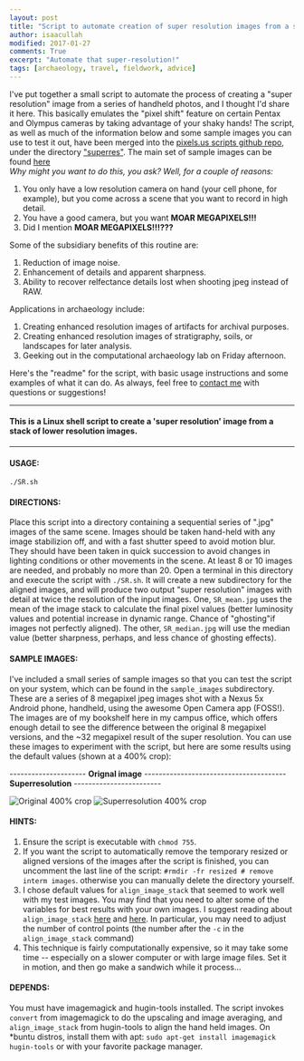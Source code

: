 ```yaml
---
layout: post
title: "Script to automate creation of super resolution images from a series of handheld shots"
author: isaacullah
modified: 2017-01-27
comments: True
excerpt: "Automate that super-resolution!"
tags: [archaeology, travel, fieldwork, advice]
---
```


I've put together a small script to automate the process of creating a "super resolution" image from a series of handheld photos, and I thought I'd share it here. This basically emulates the "pixel shift" feature on certain Pentax and Olympus cameras by taking advantage of your shaky hands! The script, as well as much of the information below and some sample images you can use to test it out, have been merged into the [pixels.us scripts github repo](https://github.com/pixlsus/Scripts), under the directory ["superres"](https://github.com/pixlsus/Scripts/tree/master/superres). The main set of sample images can be found [here](https://github.com/pixlsus/Scripts/tree/master/superres/sample_images)
<br>
_Why might you want to do this, you ask? Well, for a couple of reasons:_

1. You only have a low resolution camera on hand (your cell phone, for example), but you come across a scene that you want to record in high detail.
2. You have a good camera, but you want **MOAR MEGAPIXELS!!!**
3. Did I mention **MOAR MEGAPIXELS!!!???**

Some of the subsidiary benefits of this routine are: 

1. Reduction of image noise. 
2. Enhancement of details and apparent sharpness.
3. Ability to recover relfectance details lost when shooting jpeg instead of RAW.

Applications in archaeology include: 

1. Creating enhanced resolution images of artifacts for archival purposes.
2. Creating enhanced resolution images of stratigraphy, soils, or landscapes for later analysis. 
3. Geeking out in the computational archaeology lab on Friday afternoon.


Here's the "readme" for the script, with basic usage instructions and some examples of what it can do. As always, feel free to <a href="mailto:isaaciullah@gmail.com">contact me</a> with questions or suggestions!

***

#### This is a Linux shell script to create a 'super resolution' image from a stack of lower resolution images.

***


#### USAGE:
`./SR.sh`

#### DIRECTIONS:
Place this script into a directory containing a sequential series of ".jpg" images of the same scene. Images should be taken hand-held with any image stabilizion off, and with a fast shutter speed to avoid motion blur. They should have been taken in quick succession to avoid changes in lighting conditions or other movements in the scene. At least 8 or 10 images are needed, and probably no more than 20.
Open a terminal in this directory and execute the script with `./SR.sh`. It will create a new subdirectory for the aligned images, and will produce two output "super resolution" images with detail at twice the resolution of the input images. One, `SR_mean.jpg` uses the mean of the image stack to calculate the final pixel values (better luminosity values and potential increase in dynamic range. Chance of "ghosting"if images not perfectly aligned). The other, `SR_median.jpg` will use the median value (better sharpness, perhaps, and less chance of ghosting effects).

#### SAMPLE IMAGES:
I've included a small series of sample images so that you can test the script on your system, which can be found in the `sample_images` subdirectory. These are a series of 8 megapixel jpeg images shot with a Nexus 5x Android phone, handheld, using the awesome Open Camera app (FOSS!). The images are of my bookshelf here in my campus office, which offers enough detail to see the difference between the original 8 megapixel versions, and the ~32 megapixel result of the super resolution. You can use these images to experiment with the script, but  here are some results using the default values (shown at a 400% crop):


--------------------- **Orignal image** --------------------------------------- **Superresolution** ------------------------

 ![Original 400% crop](http://i.imgur.com/JMHa3bX.jpg  "Original 400% crop")  ![Superresolution 400% crop](http://i.imgur.com/yczvAdv.jpg  "Superresolution 400% crop")


#### HINTS:

1.  Ensure the script is executable with `chmod 755`.
2.  If you want the script to automatically remove the temporary resized or aligned versions of the images after the script is finished, you can uncomment the last line of the script: `#rmdir -fr resized # remove interm images`. otherwise you can manually delete the directory yourself.
3. I chose default values for `align_image_stack` that seemed to work well with my test images. You may find that you need to alter some of the variables for best results with your own images. I suggest reading about `align_image_stack` [here](http://wiki.panotools.org/Align_image_stack) and [here](http://photo.stackexchange.com/questions/83178/cannot-align-images-with-align-image-stack). In particular, you may need to adjust the number of control points (the number after the `-c` in the `align_image_stack` command)
4. This technique is fairly computationally expensive, so it may take some time -- especially on a slower computer or with large image files. Set it in motion, and then go make a sandwich while it process...

#### DEPENDS:
You must have imagemagick and hugin-tools installed. The script invokes `convert` from imagemagick to do the upscaling and image averaging, and `align_image_stack` from hugin-tools to align the hand held images. On *buntu distros, install them with apt: `sudo apt-get install imagemagick hugin-tools` or with your favorite package manager.

